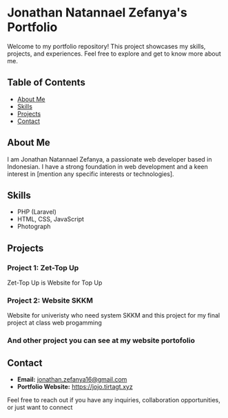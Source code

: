 # Jonathan Natannael Zefanya's Portfolio

Welcome to my portfolio repository! This project showcases my skills, projects, and experiences. Feel free to explore and get to know more about me.

## Table of Contents

- [About Me](#about-me)
- [Skills](#skills)
- [Projects](#projects)
- [Contact](#contact)

## About Me

I am Jonathan Natannael Zefanya, a passionate web developer based in Indonesian. I have a strong foundation in web development and a keen interest in [mention any specific interests or technologies].

## Skills

- PHP (Laravel)
- HTML, CSS, JavaScript
- Photograph

## Projects

### Project 1: Zet-Top Up

Zet-Top Up is Website for Top Up

### Project 2: Website SKKM

Website for univeristy who need system SKKM and this project for my final project at class web progamming

### And other project you can see at my website portofolio

## Contact

- **Email:** jonathan.zefanya16@gmail.com
- **Portfolio Website:** https://jojo.tirtagt.xyz

Feel free to reach out if you have any inquiries, collaboration opportunities, or just want to connect
